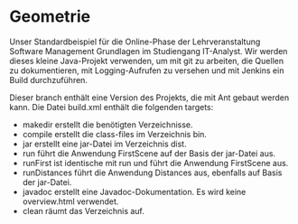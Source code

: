 # Geometrie
Unser Standardbeispiel für die Online-Phase der Lehrveranstaltung 
Software Management Grundlagen im Studiengang IT-Analyst. 
Wir werden dieses kleine Java-Projekt verwenden, um mit git zu arbeiten, 
die Quellen zu dokumentieren, 
mit Logging-Aufrufen zu versehen und mit Jenkins ein Build durchzuführen.

Dieser branch enthält eine Version des Projekts, die mit Ant gebaut werden kann. 
Die Datei build.xml enthält die folgenden targets:

- makedir erstellt die benötigten Verzeichnisse.
- compile erstellt die class-files im Verzeichnis bin.
- jar erstellt eine jar-Datei im Verzeichnis dist.
- run führt die Anwendung FirstScene auf der Basis der jar-Datei aus.
- runFirst ist identische mit run und führt die Anwendung FirstScene aus.
- runDistances führt die Anwendung Distances aus, ebenfalls auf Basis der jar-Datei.
- javadoc erstellt eine Javadoc-Dokumentation. Es wird keine overview.html verwendet.
- clean räumt das Verzeichnis auf.
